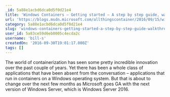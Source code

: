 ```yaml
---
_id: 5a88e1acbd6dca0d5f0d21e4
title: 'Windows Containers – Getting started – A step by step guide, walkthrough, tutorial'
url: 'https://blogs.msdn.microsoft.com/allthingscontainer/2016/09/15/windows-containers-getting-started-a-step-by-step-guide/'
category: 5a88e1acbd6dca0d5f0d21e4
slug: 'windows-containers-getting-started-a-step-by-step-guide-walkthrough-tutorial'
user_id: 5a83ce59d6eb0005c4ecda2c
username: 'bill-s'
createdOn: '2016-09-30T19:01:17.000Z'
tags: []
---
```


The world of containerization has seen some pretty incredible innovation over the past couple of years. Yet there has been a whole class of applications that have been absent from the conversation – applications that run in containers on a Windows operating system. But that is about to change over the next few months as Microsoft goes GA with the next version of Windows Server, which is Windows Server 2016.
